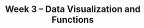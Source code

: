 ---
    title: Week 3 – Data Visualization and Functions
    weekNumber: 3
    days:
      - date: 2024-4-15
        events:
          "**LEC 7**{: .label .label-lecture } [Distributions and Histograms](http://datahub.ucsd.edu/user-redirect/git-sync?repo=https://github.com/dsc-courses/dsc10-2024-sp&subPath=lectures/lec07/lec07.ipynb) [✏️](resources/lectures/lec07/lec07.html)":
            "[CIT 7.2-7.3](https://inferentialthinking.com/chapters/07/2/Visualizing_Numerical_Distributions.html)" 
          "<small><i><span style='display: inline-block; padding-left: 80px'><b>Keywords:</b> distributions, density histograms, binning, total area, overlaid plots </span></i></small>":
      - date: 2024-4-16
        events:
          
          "**HW 1**{: .label .label-hw } **[Basic Python, Arrays, and DataFrames](http://datahub.ucsd.edu/user-redirect/git-sync?repo=https://github.com/dsc-courses/dsc10-2024-sp&subPath=homeworks/hw01/hw01.ipynb)**":
      - date: 2024-4-17
        events:
          "**LEC 8**{: .label .label-lecture } Functions and Applying":
            "[BPD 6](https://notes.dsc10.com/01-getting_started/functions-defining.html#example), [12](https://notes.dsc10.com/02-data_sets/apply.html)" 
          "<small><i><span style='display: inline-block; padding-left: 80px'><b>Keywords:</b> functions, arguments, print vs. return, .apply, .reset_index </span></i></small>":
          "**DISC 3**{: .label .label-disc } **Querying, Grouping, and Plotting**":
      - date: 2024-4-18
        events:
          
          "**LAB 2**{: .label .label-lab } **[Data Visualizations and Python Functions](http://datahub.ucsd.edu/user-redirect/git-sync?repo=https://github.com/dsc-courses/dsc10-2024-sp&subPath=labs/lab02/lab02.ipynb)**":
      - date: 2024-4-19
        events:
          "**LEC 9**{: .label .label-lecture } Grouping on Multiple Columns, Merging":
            "[BPD 11](https://notes.dsc10.com/02-data_sets/groupby.html), [13](https://notes.dsc10.com/02-data_sets/merging.html)" 
          "<small><i><span style='display: inline-block; padding-left: 80px'><b>Keywords:</b> .groupby([col_1, col_2, …]), subgroups, MultiIndex, .merge, number of rows </span></i></small>":
---